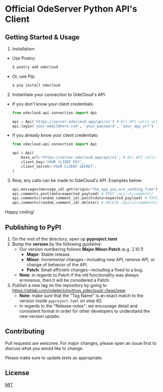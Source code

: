 # Official OdeServer Python API's Client

## Getting Started & Usage

1. Installation:

- Use Poetry:
    ```sh
    $ poetry add odecloud
    ```
- Or, use Pip:
    ```sh
    $ pip install odecloud
    ```

2. Instantiate your connection to OdeCloud's API:

- If you don't know your client credentials:
    ```py
    from odecloud.api.connection import Api

    api = Api('https://server.odecloud.app/api/v1') # All API calls will be made to this domain.
    api.login('your-email@here.com', 'your_password', "your_app_url")
    ```

- If you already know your client credentials:
    ```py
    from odecloud.api.connection import Api
    
    api = Api(
        base_url='https://server.odecloud.app/api/v1', # All API calls will be made to this domain
        client_key='YOUR CLIENT KEY',
        client_secret='YOUR CLIENT SECRET',
    )
    ```

3. Now, any calls can be made to OdeCloud's API. Examples below:
    ```py
    api.messages(message_id).get(origin="the_app_you_are_sending_from") # GET /api/v1/messages/message_id?origin=odesocial
    api.comments.post(data=expected_payload) # POST /api/v1/comments/
    api.comments(random_comment_id).patch(data=expected_payload) # PATCH /api/v1/comments/random_comment_id/
    api.comments(random_comment_id).delete() # DELETE /api/v1/comments/random_comment_id/
    ```
Happy coding!

## Publishing to PyPI

1. On the root of the directory, open up **pyproject.toml**
2. Bump the __version__ by the following guideline:
    - Our version numbering follows **Major.Minor.Patch** (e.g. 2.10.1)
        - **Major**: Stable release.
        - **Minor**: Incremental changes--including new API, remove API, or change of behavior of the API.
        - **Patch**: Small efficient changes--including a fixed to a bug.
    - **Note**: in regards to Patch if the old functionality was always erroneous, then it will be considered a Patch.
3. Publish a new tag on the repository by going to https://gitlab.com/odetech/python_odecloud/-/tags/new.
    - **Note**: make sure that the "Tag Name" is an exact match to the version inside `pyproject.toml` on step #2.
    - In regards to the "Release notes": we encourage detail and consistent format in order for other developers to understand the new version update.

## Contributing
Pull requests are welcome. For major changes, please open an issue first to discuss what you would like to change.

Please make sure to update tests as appropriate.

## License
[MIT](https://choosealicense.com/licenses/mit/)